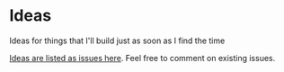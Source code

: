 # Ideas
Ideas for things that I'll build just as soon as I find the time

[Ideas are listed as issues here](https://github.com/johnbillion/ideas/issues). Feel free to comment on existing issues.
